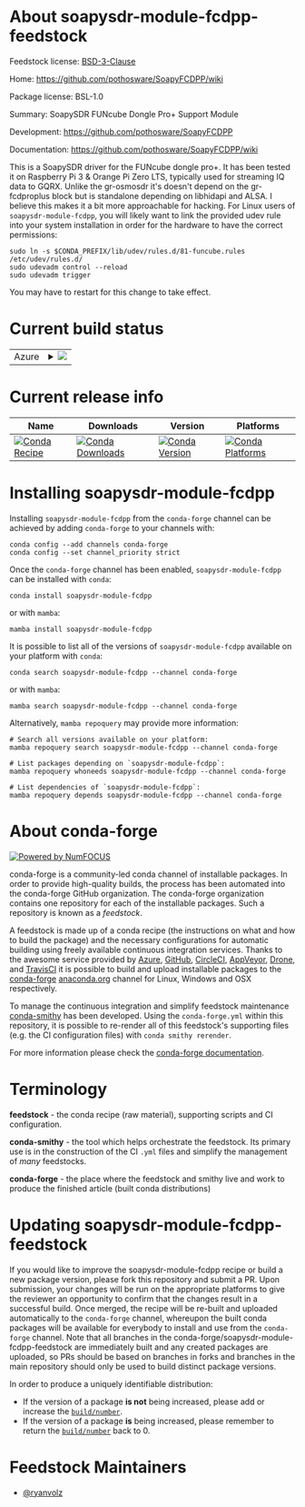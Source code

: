 About soapysdr-module-fcdpp-feedstock
=====================================

Feedstock license: [BSD-3-Clause](https://github.com/conda-forge/soapysdr-module-fcdpp-feedstock/blob/main/LICENSE.txt)

Home: https://github.com/pothosware/SoapyFCDPP/wiki

Package license: BSL-1.0

Summary: SoapySDR FUNcube Dongle Pro+ Support Module

Development: https://github.com/pothosware/SoapyFCDPP

Documentation: https://github.com/pothosware/SoapyFCDPP/wiki

This is a SoapySDR driver for the FUNcube dongle pro+. It has been tested it on Raspberry Pi 3 & Orange Pi Zero LTS, typically used for streaming IQ data to GQRX.
Unlike the gr-osmosdr it's doesn't depend on the gr-fcdproplus block but is standalone depending on libhidapi and ALSA. I believe this makes it a bit more approachable for hacking.
For Linux users of `soapysdr-module-fcdpp`, you will likely want to link the provided udev rule into your system installation in order for the hardware to have the correct permissions:

    sudo ln -s $CONDA_PREFIX/lib/udev/rules.d/81-funcube.rules /etc/udev/rules.d/
    sudo udevadm control --reload
    sudo udevadm trigger

You may have to restart for this change to take effect.


Current build status
====================


<table>
    
  <tr>
    <td>Azure</td>
    <td>
      <details>
        <summary>
          <a href="https://dev.azure.com/conda-forge/feedstock-builds/_build/latest?definitionId=20909&branchName=main">
            <img src="https://dev.azure.com/conda-forge/feedstock-builds/_apis/build/status/soapysdr-module-fcdpp-feedstock?branchName=main">
          </a>
        </summary>
        <table>
          <thead><tr><th>Variant</th><th>Status</th></tr></thead>
          <tbody><tr>
              <td>linux_64</td>
              <td>
                <a href="https://dev.azure.com/conda-forge/feedstock-builds/_build/latest?definitionId=20909&branchName=main">
                  <img src="https://dev.azure.com/conda-forge/feedstock-builds/_apis/build/status/soapysdr-module-fcdpp-feedstock?branchName=main&jobName=linux&configuration=linux%20linux_64_" alt="variant">
                </a>
              </td>
            </tr>
          </tbody>
        </table>
      </details>
    </td>
  </tr>
</table>

Current release info
====================

| Name | Downloads | Version | Platforms |
| --- | --- | --- | --- |
| [![Conda Recipe](https://img.shields.io/badge/recipe-soapysdr--module--fcdpp-green.svg)](https://anaconda.org/conda-forge/soapysdr-module-fcdpp) | [![Conda Downloads](https://img.shields.io/conda/dn/conda-forge/soapysdr-module-fcdpp.svg)](https://anaconda.org/conda-forge/soapysdr-module-fcdpp) | [![Conda Version](https://img.shields.io/conda/vn/conda-forge/soapysdr-module-fcdpp.svg)](https://anaconda.org/conda-forge/soapysdr-module-fcdpp) | [![Conda Platforms](https://img.shields.io/conda/pn/conda-forge/soapysdr-module-fcdpp.svg)](https://anaconda.org/conda-forge/soapysdr-module-fcdpp) |

Installing soapysdr-module-fcdpp
================================

Installing `soapysdr-module-fcdpp` from the `conda-forge` channel can be achieved by adding `conda-forge` to your channels with:

```
conda config --add channels conda-forge
conda config --set channel_priority strict
```

Once the `conda-forge` channel has been enabled, `soapysdr-module-fcdpp` can be installed with `conda`:

```
conda install soapysdr-module-fcdpp
```

or with `mamba`:

```
mamba install soapysdr-module-fcdpp
```

It is possible to list all of the versions of `soapysdr-module-fcdpp` available on your platform with `conda`:

```
conda search soapysdr-module-fcdpp --channel conda-forge
```

or with `mamba`:

```
mamba search soapysdr-module-fcdpp --channel conda-forge
```

Alternatively, `mamba repoquery` may provide more information:

```
# Search all versions available on your platform:
mamba repoquery search soapysdr-module-fcdpp --channel conda-forge

# List packages depending on `soapysdr-module-fcdpp`:
mamba repoquery whoneeds soapysdr-module-fcdpp --channel conda-forge

# List dependencies of `soapysdr-module-fcdpp`:
mamba repoquery depends soapysdr-module-fcdpp --channel conda-forge
```


About conda-forge
=================

[![Powered by
NumFOCUS](https://img.shields.io/badge/powered%20by-NumFOCUS-orange.svg?style=flat&colorA=E1523D&colorB=007D8A)](https://numfocus.org)

conda-forge is a community-led conda channel of installable packages.
In order to provide high-quality builds, the process has been automated into the
conda-forge GitHub organization. The conda-forge organization contains one repository
for each of the installable packages. Such a repository is known as a *feedstock*.

A feedstock is made up of a conda recipe (the instructions on what and how to build
the package) and the necessary configurations for automatic building using freely
available continuous integration services. Thanks to the awesome service provided by
[Azure](https://azure.microsoft.com/en-us/services/devops/), [GitHub](https://github.com/),
[CircleCI](https://circleci.com/), [AppVeyor](https://www.appveyor.com/),
[Drone](https://cloud.drone.io/welcome), and [TravisCI](https://travis-ci.com/)
it is possible to build and upload installable packages to the
[conda-forge](https://anaconda.org/conda-forge) [anaconda.org](https://anaconda.org/)
channel for Linux, Windows and OSX respectively.

To manage the continuous integration and simplify feedstock maintenance
[conda-smithy](https://github.com/conda-forge/conda-smithy) has been developed.
Using the ``conda-forge.yml`` within this repository, it is possible to re-render all of
this feedstock's supporting files (e.g. the CI configuration files) with ``conda smithy rerender``.

For more information please check the [conda-forge documentation](https://conda-forge.org/docs/).

Terminology
===========

**feedstock** - the conda recipe (raw material), supporting scripts and CI configuration.

**conda-smithy** - the tool which helps orchestrate the feedstock.
                   Its primary use is in the construction of the CI ``.yml`` files
                   and simplify the management of *many* feedstocks.

**conda-forge** - the place where the feedstock and smithy live and work to
                  produce the finished article (built conda distributions)


Updating soapysdr-module-fcdpp-feedstock
========================================

If you would like to improve the soapysdr-module-fcdpp recipe or build a new
package version, please fork this repository and submit a PR. Upon submission,
your changes will be run on the appropriate platforms to give the reviewer an
opportunity to confirm that the changes result in a successful build. Once
merged, the recipe will be re-built and uploaded automatically to the
`conda-forge` channel, whereupon the built conda packages will be available for
everybody to install and use from the `conda-forge` channel.
Note that all branches in the conda-forge/soapysdr-module-fcdpp-feedstock are
immediately built and any created packages are uploaded, so PRs should be based
on branches in forks and branches in the main repository should only be used to
build distinct package versions.

In order to produce a uniquely identifiable distribution:
 * If the version of a package **is not** being increased, please add or increase
   the [``build/number``](https://docs.conda.io/projects/conda-build/en/latest/resources/define-metadata.html#build-number-and-string).
 * If the version of a package **is** being increased, please remember to return
   the [``build/number``](https://docs.conda.io/projects/conda-build/en/latest/resources/define-metadata.html#build-number-and-string)
   back to 0.

Feedstock Maintainers
=====================

* [@ryanvolz](https://github.com/ryanvolz/)

